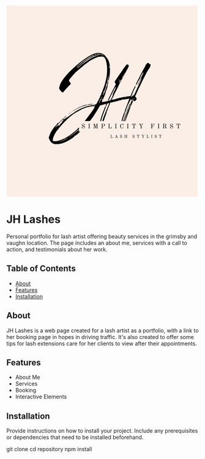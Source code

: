 ![alt text](./assets/1.png)
# JH Lashes

Personal portfolio for lash artist offering beauty services in the grimsby and vaughn location. The page includes an about me, services with a call to action, and testimonials about her work. 

## Table of Contents

- [About](#about)
- [Features](#features)
- [Installation](#installation)

## About

JH Lashes is a web page created for a lash artist as a portfolio, with a link to her booking page in hopes in driving traffic. It's also created to offer some tips for lash extensions care for her clients to view after their appointments. 

## Features

- About Me
- Services
- Booking
- Interactive Elements

## Installation

Provide instructions on how to install your project. Include any prerequisites or dependencies that need to be installed beforehand.

git clone 
cd repository
npm install
